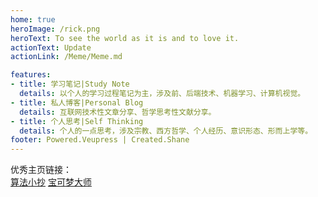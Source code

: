 ```yaml
---
home: true
heroImage: /rick.png
heroText: To see the world as it is and to love it. 
actionText: Update
actionLink: /Meme/Meme.md

features:
- title: 学习笔记|Study Note
  details: 以个人的学习过程笔记为主，涉及前、后端技术、机器学习、计算机视觉。
- title: 私人博客|Personal Blog
  details: 互联网技术性文章分享、哲学思考性文献分享。
- title: 个人思考|Self Thinking
  details: 个人的一点思考，涉及宗教、西方哲学、个人经历、意识形态、形而上学等。
footer: Powered.Veupress | Created.Shane
---
```

优秀主页链接：<br>
[算法小抄](https://labuladong.gitbook.io/algo/)
[宝可梦大师](http://speech.ee.ntu.edu.tw/~tlkagk/)
